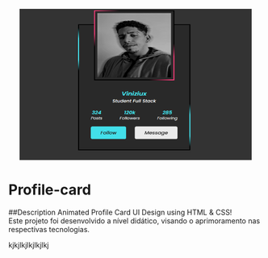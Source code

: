 <p align="center">
<img width="460" height="300" src='./assets/pro.png'>
</p>


# Profile-card


##Description
Animated Profile Card UI Design using HTML & CSS! <br>
Este projeto foi desenvolvido a nível didático, visando o aprimoramento nas respectivas tecnologias.

kjkjlkjlkjlkjlkj